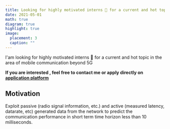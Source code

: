 ```yaml
---
title: Looking for highly motivated interns 👋 for a current and hot topic in the area of machine learning for mobile communication beyond 5G
date: 2021-05-01
math: true
diagram: true
highlight: true
image:
  placement: 3
  caption: ""
---
```


I'am looking for highly motivated interns 👋 for a current and hot topic in the area of mobile communication beyond 5G 

**If you are interested , feel free to contact me or apply directly on [application platform](https://jobs.smartrecruiters.com/BoschGroup/743999742380833-praktikum-im-bereich-kunstliche-intelligenz-in-kommunikationssystemen-4g-5g-und-wifi-?utm_campaign=google_jobs_apply&utm_source=google_jobs_apply&utm_medium=organic)**

## Motivation

Exploit passive (radio signal information, etc.) and active (measured latency, datarate, etc) generated data from the network to predict the communication performance in short term time horizon less than 10 milliseconds. 
